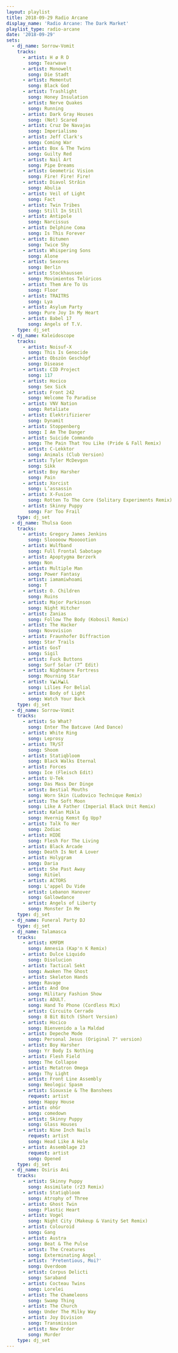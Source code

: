 ```yaml
---
layout: playlist
title: 2018-09-29 Radio Arcane
display_name: 'Radio Arcane: The Dark Market'
playlist_type: radio-arcane
date: '2018-09-29'
sets:
  - dj_name: Sorrow-Vomit
    tracks:
      - artist: H ø R D
        song: Tearwave
      - artist: Monowelt
        song: Die Stadt
      - artist: Mementut
        song: Black God
      - artist: Trashlight
        song: Honey Insulation
      - artist: Nerve Quakes
        song: Running
      - artist: Dark Gray Houses
        song: (Not) Scared
      - artist: Cruz De Navajas
        song: Imperialismo
      - artist: Jeff Clark's
        song: Coming War
      - artist: Box & The Twins
        song: Guilty Red
      - artist: Nail Art
        song: Pipe Dreams
      - artist: Geometric Vision
        song: Fire! Fire! Fire!
      - artist: Diavol Strâin
        song: Abulia
      - artist: Veil of Light
        song: Fact
      - artist: Twin Tribes
        song: Still In Still
      - artist: Antipole
        song: Narcissus
      - artist: Delphine Coma
        song: Is This Forever
      - artist: Bitumen
        song: Twice Shy
      - artist: Whispering Sons
        song: Alone
      - artist: Sexores
        song: Berlin
      - artist: Stockhaussen
        song: Movimientos Telúricos
      - artist: Them Are To Us
        song: Floor
      - artist: TRAITRS
        song: Lya
      - artist: Asylum Party
        song: Pure Joy In My Heart
      - artist: Babel 17
        song: Angels of T.V.
    type: dj_set
  - dj_name: Kaleidoscope
    tracks:
      - artist: Noisuf-X
        song: This Is Genocide
      - artist: Obszön Geschöpf
        song: Disease
      - artist: CID Project
        song: 117
      - artist: Hocico
        song: Sex Sick
      - artist: Front 242
        song: Welcome To Paradise
      - artist: VNV Nation
        song: Retaliate
      - artist: Elektrifizierer
        song: Dynamit
      - artist: Stoppenberg
        song: I Am The Danger
      - artist: Suicide Commando
        song: The Pain That You Like (Pride & Fall Remix)
      - artist: C-Lekktor
        song: Animals (Club Version)
      - artist: Tyler McDevgon
        song: Sikk
      - artist: Boy Harsher
        song: Pain
      - artist: Xorcist
        song: L’assassin
      - artist: X-Fusion
        song: Rotten To The Core (Solitary Experiments Remix)
      - artist: Skinny Puppy
        song: Far Too Frail
    type: dj_set
  - dj_name: Thulsa Goon
    tracks:
      - artist: Gregory James Jenkins
        song: Slooooow Moooootion
      - artist: Wulfband
        song: Full Frontal Sabotage
      - artist: Apoptygma Berzerk
        song: Non
      - artist: Multiple Man
        song: Power Fantasy
      - artist: iamamiwhoami
        song: T
      - artist: O. Children
        song: Ruins
      - artist: Major Parkinson
        song: Night Hitcher
      - artist: Zanias
        song: Follow The Body (Kobosil Remix)
      - artist: The Hacker
        song: Novovision
      - artist: Fraunhofer Diffraction
        song: Star Trails
      - artist: GosT
        song: Sigil
      - artist: Fuck Buttons
        song: Surf Solar (7” Edit)
      - artist: Nightmare Fortress
        song: Mourning Star
      - artist: V▲LH▲LL
        song: Lilies For Belial
      - artist: Body of Light
        song: Watch Your Back
    type: dj_set
  - dj_name: Sorrow-Vomit
    tracks:
      - artist: So What?
        song: Enter The Batcave (And Dance)
      - artist: White Ring
        song: Leprosy
      - artist: TR/ST
        song: Shoom
      - artist: Statiqbloom
        song: Black Walks Eternal
      - artist: Forces
        song: Ice (Fleisch Edit)
      - artist: U-Tek
        song: Das Mass Der Dinge
      - artist: Bestial Mouths
        song: Worn Skin (Ludovico Technique Remix)
      - artist: The Soft Moon
        song: Like A Father (Imperial Black Unit Remix)
      - artist: Kælan Mikla
        song: Hvernig Kemst Ég Upp?
      - artist: Talk To Her
        song: Zodiac
      - artist: HIDE
        song: Flesh For The Living
      - artist: Black Arcade
        song: Death Is Not A Lover
      - artist: Holygram
        song: Daria
      - artist: She Past Away
        song: Ritüel
      - artist: ACTORS
        song: L'appel Du Vide
      - artist: Lebanon Hanover
        song: Gallowdance
      - artist: Angels of Liberty
        song: Monster In Me
    type: dj_set
  - dj_name: Funeral Party DJ
    type: dj_set
  - dj_name: Talamasca
    tracks:
      - artist: KMFDM
        song: Amnesia (Kap'n K Remix)
      - artist: Dulce Liquido
        song: Disolucion
      - artist: Tactical Sekt
        song: Awaken The Ghost
      - artist: Skeleton Hands
        song: Ravage
      - artist: And One
        song: Military Fashion Show
      - artist: ADULT.
        song: Hand To Phone (Cordless Mix)
      - artist: Circuito Cerrado
        song: 8 Bit Bitch (Short Version)
      - artist: Hocico
        song: Bienvenido a la Maldad
      - artist: Depeche Mode
        song: Personal Jesus (Original 7" version)
      - artist: Boy Harsher
        song: Yr Body Is Nothing
      - artist: Flesh Field
        song: The Collapse
      - artist: Metatron Omega
        song: Thy Light
      - artist: Front Line Assembly
        song: Neologic Spasm
      - artist: Siouxsie & The Banshees
        request: artist
        song: Happy House
      - artist: ohGr
        song: comedown
      - artist: Skinny Puppy
        song: Glass Houses
      - artist: Nine Inch Nails
        request: artist
        song: Head Like A Hole
      - artist: Assemblage 23
        request: artist
        song: Opened
    type: dj_set
  - dj_name: Osiris Ani
    tracks:
      - artist: Skinny Puppy
        song: Assimilate (r23 Remix)
      - artist: Statiqbloom
        song: Atrophy of Three
      - artist: Ghost Twin
        song: Plastic Heart
      - artist: Vogel
        song: Night City (Makeup & Vanity Set Remix)
      - artist: Colouroid
        song: Gang
      - artist: Austra
        song: Beat & The Pulse
      - artist: The Creatures
        song: Exterminating Angel
      - artist: 'Pretentious, Moi?'
        song: Overdoom
      - artist: Corpus Delicti
        song: Saraband
      - artist: Cocteau Twins
        song: Lorelei
      - artist: The Chameleons
        song: Swamp Thing
      - artist: The Church
        song: Under The Milky Way
      - artist: Joy Division
        song: Transmission
      - artist: New Order
        song: Murder
    type: dj_set
---
```


